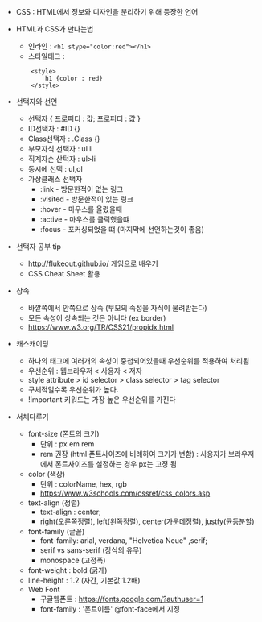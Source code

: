 * CSS : HTML에서 정보와 디자인을 분리하기 위해 등장한 언어

* HTML과 CSS가 만나는법
    - 인라인 : `<h1 stype="color:red"></h1>`
    - 스타일태그 : 
    ```
        <style>
            h1 {color : red}
        </style>
    ```

* 선택자와 선언
    - 선택자 { 프로퍼티 : 값; 프로퍼티 : 값 }
    - ID선택자 : #ID {}
    - Class선택자 : .Class {}
    - 부모자식 선택자 : ul li
    - 직계자손 산턱자 : ul>li
    - 동시에 선택 : ul,ol
    - 가상클래스 선택자
        * :link - 방문한적이 없는 링크
        * :visited - 방문한적이 있는 링크
        * :hover - 마우스를 올렸을때
        * :active - 마우스를 클릭했을떄
        * :focus - 포커싱되었을 떄 (마지막에 선언하는것이 좋음)

* 선택자 공부 tip
    - http://flukeout.github.io/  게임으로 배우기
    - CSS Cheat Sheet 활용

* 상속
    - 바깥쪽에서 안쪽으로 상속 (부모의 속성을 자식이 물려받는다)
    - 모든 속성이 상속되는 것은 아니다 (ex border)
    - https://www.w3.org/TR/CSS21/propidx.html

* 캐스캐이딩
    - 하나의 태그에 여러개의 속성이 중첩되어있을때 우선순위를 적용하여 처리됨
    - 우선순위 : 웹브라우저 < 사용자 < 저자
    - style attribute > id selector > class selector > tag selector
    - 구체적일수록 우선순위가 높다.
    - !important 키워드는 가장 높은 우선순위를 가진다

* 서체다루기
    - font-size (폰트의 크기)
        - 단위 : px em rem
        - rem 권장 (html 폰트사이즈에 비례하여 크기가 변함) : 사용자가 브라우저에서 폰트사이즈를 설정하는 경우 px는 고정 됨
    - color (색상)
        - 단위 : colorName, hex, rgb
        - https://www.w3schools.com/cssref/css_colors.asp
    - text-align (정렬)
        - text-align : center;
        - right(오른쪽정렬), left(왼쪽정렬), center(가운데정렬), justfy(균등분할)
    - font-family (글꼴)
        - font-family: arial, verdana, "Helvetica Neue" ,serif;
        - serif vs sans-serif (장식의 유무)
        - monospace (고정폭)
    - font-weight : bold (굵게)
    - line-height : 1.2 (자간, 기본값 1.2배)
    - Web Font
        - 구글웹폰트 : https://fonts.google.com/?authuser=1
        - font-family : '폰트이름'   @font-face에서 지정

        







    